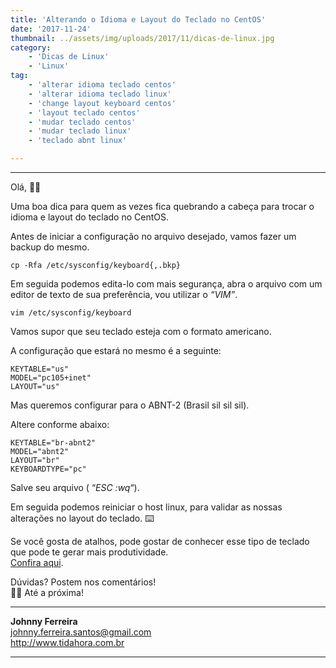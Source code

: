 ```yaml
---
title: 'Alterando o Idioma e Layout do Teclado no CentOS'
date: '2017-11-24'
thumbnail: ../assets/img/uploads/2017/11/dicas-de-linux.jpg
category:
    - 'Dicas de Linux'
    - 'Linux'
tag:
    - 'alterar idioma teclado centos'
    - 'alterar idioma teclado linux'
    - 'change layout keyboard centos'
    - 'layout teclado centos'
    - 'mudar teclado centos'
    - 'mudar teclado linux'
    - 'teclado abnt linux'

---
```


- - - - - -


Olá, 🖖🏼

Uma boa dica para quem as vezes fica quebrando a cabeça para trocar o idioma e layout do teclado no CentOS.

Antes de iniciar a configuração no arquivo desejado, vamos fazer um backup do mesmo.

```
cp -Rfa /etc/sysconfig/keyboard{,.bkp}
```

Em seguida podemos edita-lo com mais segurança, abra o arquivo com um editor de texto de sua preferência, vou utilizar o *“VIM”*.

```
vim /etc/sysconfig/keyboard
```

Vamos supor que seu teclado esteja com o formato americano.

A configuração que estará no mesmo é a seguinte:

```
KEYTABLE="us"
MODEL="pc105+inet"
LAYOUT="us"
```

Mas queremos configurar para o ABNT-2 (Brasil sil sil sil).

Altere conforme abaixo:

```
KEYTABLE="br-abnt2"
MODEL="abnt2"
LAYOUT="br"
KEYBOARDTYPE="pc"
```

Salve seu arquivo ( “*ESC :wq*“).

Em seguida podemos reiniciar o host linux, para validar as nossas alterações no layout do teclado. ⌨️

Se você gosta de atalhos, pode gostar de conhecer esse tipo de teclado que pode te gerar mais produtividade.  
[Confira aqui](https://www.digitow.com.br/blog/teclados-mecanicos/).

Dúvidas? Postem nos comentários!  
👋🏼 Até a próxima!

- - - - - -

**Johnny Ferreira**  
<johnny.ferreira.santos@gmail.com>  
<http://www.tidahora.com.br>

- - - - - -